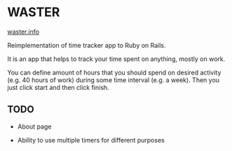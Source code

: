 # WASTER

[waster.info](http://waster.info)

Reimplementation of time tracker app to Ruby on Rails.

It is an app that helps to track your time spent on anything, mostly on work.

You can define amount of hours that you should spend on desired activity (e.g. 40
hours of work) during some time interval (e.g. a week). Then you just click start
and then click finish.

## TODO

* About page

* Ability to use multiple timers for different purposes
